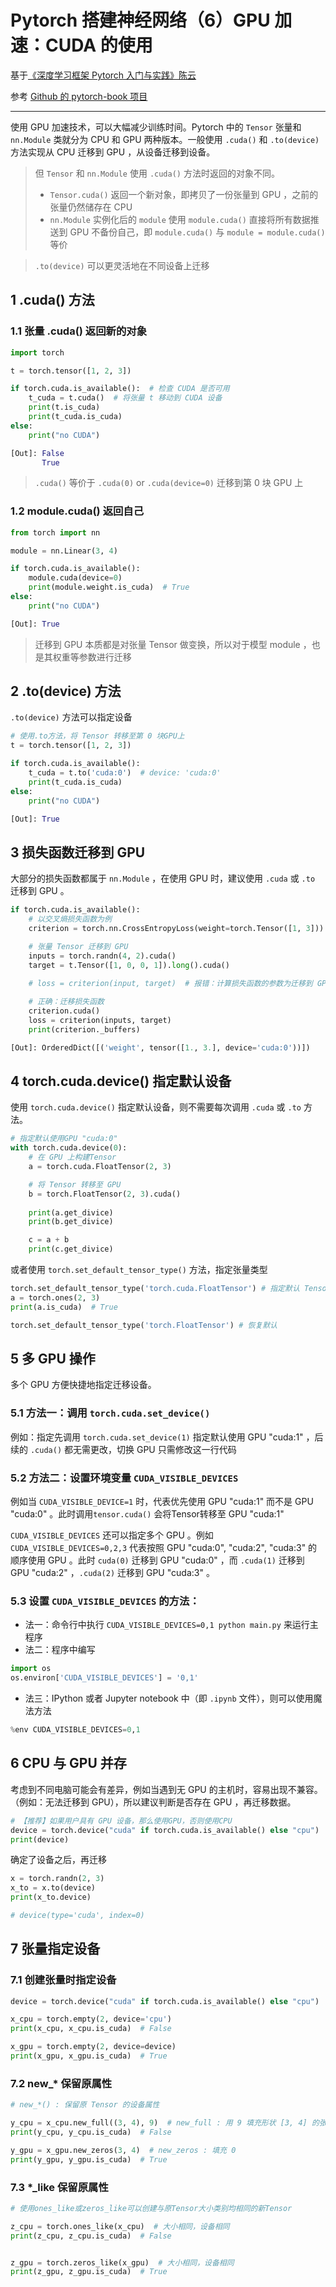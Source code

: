 # Pytorch 搭建神经网络（6）GPU 加速：CUDA 的使用

基于[《深度学习框架 Pytorch 入门与实践》陈云](https://book.douban.com/subject/27624483/) 

参考 [Github 的 pytorch-book 项目](https://github.com/chenyuntc/pytorch-book)

---

使用 GPU 加速技术，可以大幅减少训练时间。Pytorch 中的 `Tensor` 张量和 `nn.Module` 类就分为 CPU 和 GPU 两种版本。一般使用 `.cuda()` 和 `.to(device)` 方法实现从 CPU 迁移到 GPU ，从设备迁移到设备。

> 但 `Tensor` 和 `nn.Module` 使用 `.cuda()` 方法时返回的对象不同。
>
> - `Tensor.cuda()` 返回一个新对象，即拷贝了一份张量到 GPU ，之前的张量仍然储存在 CPU 
> - `nn.Module` 实例化后的 `module` 使用 `module.cuda()` 直接将所有数据推送到 GPU 不备份自己，即 `module.cuda()` 与 `module = module.cuda()` 等价

> `.to(device)` 可以更灵活地在不同设备上迁移



## 1 .cuda() 方法

### 1.1 张量 .cuda() 返回新的对象

```python
import torch

t = torch.tensor([1, 2, 3])

if torch.cuda.is_available():  # 检查 CUDA 是否可用
    t_cuda = t.cuda()  # 将张量 t 移动到 CUDA 设备
    print(t.is_cuda)
    print(t_cuda.is_cuda)
else:
    print("no CUDA")
```

```python
[Out]: False
	   True
```

> `.cuda()` 等价于 `.cuda(0)`  or `.cuda(device=0)` 迁移到第 0 块 GPU 上

### 1.2 module.cuda() 返回自己

```python
from torch import nn

module = nn.Linear(3, 4)

if torch.cuda.is_available():
    module.cuda(device=0)
    print(module.weight.is_cuda)  # True
else:
    print("no CUDA")
```

```python
[Out]: True
```

> 迁移到 GPU 本质都是对张量 Tensor 做变换，所以对于模型 module ，也是其权重等参数进行迁移



## 2 .to(device) 方法

`.to(device)` 方法可以指定设备

```python
# 使用.to方法，将 Tensor 转移至第 0 块GPU上
t = torch.tensor([1, 2, 3])

if torch.cuda.is_available():
    t_cuda = t.to('cuda:0')  # device: 'cuda:0'
    print(t_cuda.is_cuda)
else:
    print("no CUDA")
```

```python
[Out]: True
```



## 3 损失函数迁移到 GPU

大部分的损失函数都属于 `nn.Module` ，在使用 GPU 时，建议使用 `.cuda` 或 `.to` 迁移到 GPU 。

```python
if torch.cuda.is_available():
    # 以交叉熵损失函数为例
    criterion = torch.nn.CrossEntropyLoss(weight=torch.Tensor([1, 3]))

    # 张量 Tensor 迁移到 GPU
    inputs = torch.randn(4, 2).cuda()
    target = t.Tensor([1, 0, 0, 1]).long().cuda()

    # loss = criterion(input, target)  # 报错：计算损失函数的参数为迁移到 GPU
    
    # 正确：迁移损失函数
    criterion.cuda()
    loss = criterion(inputs, target)
    print(criterion._buffers)
```

```python
[Out]: OrderedDict([('weight', tensor([1., 3.], device='cuda:0'))])
```



## 4 torch.cuda.device() 指定默认设备

使用 `torch.cuda.device()` 指定默认设备，则不需要每次调用 `.cuda` 或 `.to` 方法。

```python
# 指定默认使用GPU "cuda:0"
with torch.cuda.device(0):    
    # 在 GPU 上构建Tensor
    a = torch.cuda.FloatTensor(2, 3)

    # 将 Tensor 转移至 GPU
    b = torch.FloatTensor(2, 3).cuda()
    
    print(a.get_divice)
    print(b.get_divice)

    c = a + b
    print(c.get_divice)
```

或者使用 `torch.set_default_tensor_type()` 方法，指定张量类型

```python
torch.set_default_tensor_type('torch.cuda.FloatTensor') # 指定默认 Tensor 的类型为GPU上的FloatTensor
a = torch.ones(2, 3)
print(a.is_cuda)  # True

torch.set_default_tensor_type('torch.FloatTensor') # 恢复默认
```



## 5 多 GPU 操作

多个 GPU 方便快捷地指定迁移设备。

### 5.1 方法一：调用 `torch.cuda.set_device()` 

例如：指定先调用 `torch.cuda.set_device(1)` 指定默认使用 GPU "cuda:1" ，后续的 `.cuda()` 都无需更改，切换 GPU 只需修改这一行代码



### 5.2 方法二：设置环境变量 `CUDA_VISIBLE_DEVICES`

例如当 `CUDA_VISIBLE_DEVICE=1` 时，代表优先使用 GPU "cuda:1" 而不是 GPU "cuda:0" 。此时调用`tensor.cuda()` 会将Tensor转移至 GPU "cuda:1"

`CUDA_VISIBLE_DEVICES` 还可以指定多个 GPU 。例如 `CUDA_VISIBLE_DEVICES=0,2,3` 代表按照 GPU "cuda:0", "cuda:2", "cuda:3" 的顺序使用 GPU 。此时 `cuda(0)` 迁移到 GPU "cuda:0" ，而 `.cuda(1)` 迁移到 GPU "cuda:2" ，`.cuda(2)` 迁移到 GPU "cuda:3" 。



### 5.3 设置 `CUDA_VISIBLE_DEVICES` 的方法：

- 法一：命令行中执行 `CUDA_VISIBLE_DEVICES=0,1 python main.py` 来运行主程序
- 法二：程序中编写 
```python
import os
os.environ['CUDA_VISIBLE_DEVICES'] = '0,1'
```
- 法三：IPython 或者 Jupyter notebook 中（即 `.ipynb` 文件），则可以使用魔法方法 
```python
%env CUDA_VISIBLE_DEVICES=0,1
```



## 6 CPU 与 GPU 并存

考虑到不同电脑可能会有差异，例如当遇到无 GPU 的主机时，容易出现不兼容。（例如：无法迁移到 GPU），所以建议判断是否存在 GPU ，再迁移数据。

```python
# 【推荐】如果用户具有 GPU 设备，那么使用GPU，否则使用CPU
device = torch.device("cuda" if torch.cuda.is_available() else "cpu")
print(device)
```

确定了设备之后，再迁移

```python
x = torch.randn(2, 3)
x_to = x.to(device)
print(x_to.device)

# device(type='cuda', index=0)
```



## 7 张量指定设备

### 7.1 创建张量时指定设备

```python
device = torch.device("cuda" if torch.cuda.is_available() else "cpu")

x_cpu = torch.empty(2, device='cpu')
print(x_cpu, x_cpu.is_cuda)  # False

x_gpu = torch.empty(2, device=device)
print(x_gpu, x_gpu.is_cuda)  # True
```

### 7.2 new_* 保留原属性

```python
# new_*() : 保留原 Tensor 的设备属性

y_cpu = x_cpu.new_full((3, 4), 9)  # new_full : 用 9 填充形状 [3, 4] 的张量
print(y_cpu, y_cpu.is_cuda)  # False

y_gpu = x_gpu.new_zeros(3, 4)  # new_zeros : 填充 0
print(y_gpu, y_gpu.is_cuda)  # True
```

### 7.3 *_like 保留原属性

```python
# 使用ones_like或zeros_like可以创建与原Tensor大小类别均相同的新Tensor

z_cpu = torch.ones_like(x_cpu)  # 大小相同，设备相同
print(z_cpu, z_cpu.is_cuda)  # False


z_gpu = torch.zeros_like(x_gpu)  # 大小相同，设备相同
print(z_gpu, z_gpu.is_cuda)  # True
```







